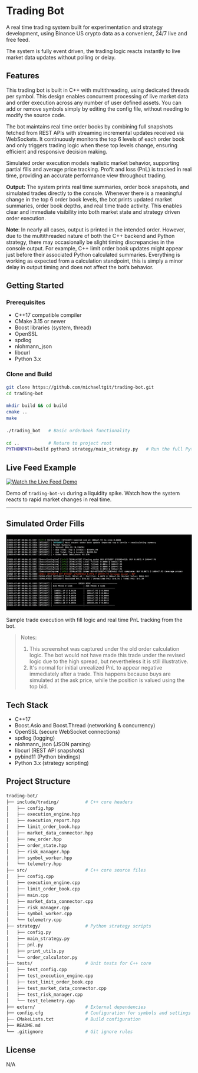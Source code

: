 # Trading Bot

A real time trading system built for experimentation and strategy development, using Binance US crypto data as a convenient, 24/7 live and free feed.

The system is fully event driven, the trading logic reacts instantly to live market data updates without polling or delay.

## Features

This trading bot is built in C++ with multithreading, using dedicated threads per symbol. This design enables concurrent processing of live market data and order execution across any number of user defined assets. You can add or remove symbols simply by editing the config file, without needing to modify the source code.

The bot maintains real time order books by combining full snapshots fetched from REST APIs with streaming incremental updates received via WebSockets. It continuously monitors the top 6 levels of each order book and only triggers trading logic when these top levels change, ensuring efficient and responsive decision making.

Simulated order execution models realistic market behavior, supporting partial fills and average price tracking. Profit and loss (PnL) is tracked in real time, providing an accurate performance view throughout trading.

**Output:** The system prints real time summaries, order book snapshots, and simulated trades directly to the console. Whenever there is a meaningful change in the top 6 order book levels, the bot prints updated market summaries, order book depths, and real time trade activity. This enables clear and immediate visibility into both market state and strategy driven order execution.

**Note**: In nearly all cases, output is printed in the intended order. However, due to the multithreaded nature of both the C++ backend and Python strategy, there may occasionally be slight timing discrepancies in the console output. For example, C++ limit order book updates might appear just before their associated Python calculated summaries. Everything is working as expected from a calculation standpoint, this is simply a minor delay in output timing and does not affect the bot’s behavior.

## Getting Started

### Prerequisites

- C++17 compatible compiler
- CMake 3.15 or newer
- Boost libraries (system, thread)
- OpenSSL
- spdlog
- nlohmann_json
- libcurl
- Python 3.x

### Clone and Build

```bash
git clone https://github.com/michaeltgit/trading-bot.git
cd trading-bot

mkdir build && cd build
cmake ..
make

./trading_bot   # Basic orderbook functionality

cd ..           # Return to project root
PYTHONPATH=build python3 strategy/main_strategy.py   # Run the full Python-based strategy loop
```

## Live Feed Example
[![Watch the Live Feed Demo](https://img.youtube.com/vi/quIsbhoqdBY/0.jpg)](https://www.youtube.com/watch?v=quIsbhoqdBY)

Demo of `trading-bot-v1` during a liquidity spike. Watch how the system reacts to rapid market changes in real time.

---

## Simulated Order Fills
![Simulated Fill Screenshot](assets/fill_demo.png)

Sample trade execution with fill logic and real time PnL tracking from the bot.

> Notes:
> 1. This screenshot was captured under the old order calculation logic. The bot would not have made this trade under the revised logic due to the high spread, but nevertheless it is still illustrative.
> 2. It's normal for initial unrealized PnL to appear negative immediately after a trade. This happens because buys are simulated at the ask price, while the position is valued using the top bid.

## Tech Stack

- C++17
- Boost.Asio and Boost.Thread (networking & concurrency)
- OpenSSL (secure WebSocket connections)
- spdlog (logging)
- nlohmann_json (JSON parsing)
- libcurl (REST API snapshots)
- pybind11 (Python bindings)
- Python 3.x (strategy scripting)

## Project Structure

```bash
trading-bot/
├── include/trading/          # C++ core headers
│   ├── config.hpp
│   ├── execution_engine.hpp
│   ├── execution_report.hpp
│   ├── limit_order_book.hpp
│   ├── market_data_connector.hpp
│   ├── new_order.hpp
│   ├── order_state.hpp
│   ├── risk_manager.hpp
│   ├── symbol_worker.hpp
│   └── telemetry.hpp
├── src/                      # C++ core source files
│   ├── config.cpp
│   ├── execution_engine.cpp
│   ├── limit_order_book.cpp
│   ├── main.cpp
│   ├── market_data_connector.cpp
│   ├── risk_manager.cpp
│   ├── symbol_worker.cpp
│   └── telemetry.cpp
├── strategy/                 # Python strategy scripts
│   ├── config.py
│   ├── main_strategy.py
│   ├── pnl.py
│   ├── print_utils.py
│   └── order_calculator.py
├── tests/                    # Unit tests for C++ core
│   ├── test_config.cpp
│   ├── test_execution_engine.cpp
│   ├── test_limit_order_book.cpp
│   ├── test_market_data_connector.cpp
│   ├── test_risk_manager.cpp
│   └── test_telemetry.cpp
├── extern/                   # External dependencies
├── config.cfg                # Configuration for symbols and settings
├── CMakeLists.txt            # Build configuration
├── README.md
└── .gitignore                # Git ignore rules
```

## License

N/A